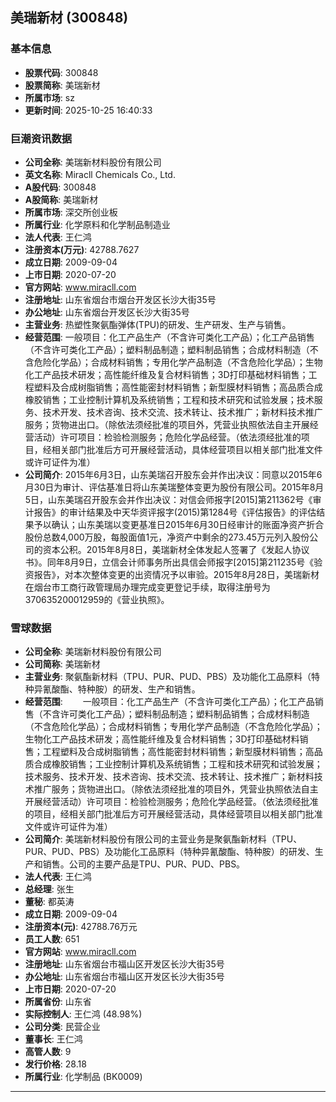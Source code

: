 ## 美瑞新材 (300848)

### 基本信息

- **股票代码**: 300848
- **股票简称**: 美瑞新材
- **所属市场**: sz
- **更新时间**: 2025-10-25 16:40:33

### 巨潮资讯数据

- **公司全称**: 美瑞新材料股份有限公司
- **英文名称**: Miracll Chemicals Co., Ltd.
- **A股代码**: 300848
- **A股简称**: 美瑞新材
- **所属市场**: 深交所创业板
- **所属行业**: 化学原料和化学制品制造业
- **法人代表**: 王仁鸿
- **注册资本(万元)**: 42788.7627
- **成立日期**: 2009-09-04
- **上市日期**: 2020-07-20
- **官方网站**: www.miracll.com
- **注册地址**: 山东省烟台市烟台开发区长沙大街35号
- **办公地址**: 山东省烟台开发区长沙大街35号
- **主营业务**: 热塑性聚氨酯弹体(TPU)的研发、生产研发、生产与销售。
- **经营范围**: 一般项目：化工产品生产（不含许可类化工产品）；化工产品销售（不含许可类化工产品）；塑料制品制造；塑料制品销售；合成材料制造（不含危险化学品）；合成材料销售；专用化学产品制造（不含危险化学品）；生物化工产品技术研发；高性能纤维及复合材料销售；3D打印基础材料销售；工程塑料及合成树脂销售；高性能密封材料销售；新型膜材料销售；高品质合成橡胶销售；工业控制计算机及系统销售；工程和技术研究和试验发展；技术服务、技术开发、技术咨询、技术交流、技术转让、技术推广；新材料技术推广服务；货物进出口。（除依法须经批准的项目外，凭营业执照依法自主开展经营活动）许可项目：检验检测服务；危险化学品经营。（依法须经批准的项目，经相关部门批准后方可开展经营活动，具体经营项目以相关部门批准文件或许可证件为准）
- **公司简介**: 2015年6月3日，山东美瑞召开股东会并作出决议：同意以2015年6月30日为审计、评估基准日将山东美瑞整体变更为股份有限公司。2015年8月5日，山东美瑞召开股东会并作出决议：对信会师报字[2015]第211362号《审计报告》的审计结果及中天华资评报字(2015)第1284号《评估报告》的评估结果予以确认；山东美瑞以变更基准日2015年6月30日经审计的账面净资产折合股份总数4,000万股，每股面值1元，净资产中剩余的273.45万元列入股份公司的资本公积。2015年8月8日，美瑞新材全体发起人签署了《发起人协议书》。同年8月9日，立信会计师事务所出具信会师报字[2015]第211235号《验资报告》，对本次整体变更的出资情况予以审验。2015年8月28日，美瑞新材在烟台市工商行政管理局办理完成变更登记手续，取得注册号为370635200012959的《营业执照》。

### 雪球数据

- **公司全称**: 美瑞新材料股份有限公司
- **公司简称**: 美瑞新材
- **主营业务**: 聚氨酯新材料（TPU、PUR、PUD、PBS）及功能化工品原料（特种异氰酸酯、特种胺）的研发、生产和销售。
- **经营范围**: 　　一般项目：化工产品生产（不含许可类化工产品）；化工产品销售（不含许可类化工产品）；塑料制品制造；塑料制品销售；合成材料制造（不含危险化学品）；合成材料销售；专用化学产品制造（不含危险化学品）；生物化工产品技术研发；高性能纤维及复合材料销售；3D打印基础材料销售；工程塑料及合成树脂销售；高性能密封材料销售；新型膜材料销售；高品质合成橡胶销售；工业控制计算机及系统销售；工程和技术研究和试验发展；技术服务、技术开发、技术咨询、技术交流、技术转让、技术推广；新材料技术推广服务；货物进出口。（除依法须经批准的项目外，凭营业执照依法自主开展经营活动）许可项目：检验检测服务；危险化学品经营。（依法须经批准的项目，经相关部门批准后方可开展经营活动，具体经营项目以相关部门批准文件或许可证件为准）
- **公司简介**: 美瑞新材料股份有限公司的主营业务是聚氨酯新材料（TPU、PUR、PUD、PBS）及功能化工品原料（特种异氰酸酯、特种胺）的研发、生产和销售。公司的主要产品是TPU、PUR、PUD、PBS。
- **法人代表**: 王仁鸿
- **总经理**: 张生
- **董秘**: 都英涛
- **成立日期**: 2009-09-04
- **注册资本(元)**: 42788.76万元
- **员工人数**: 651
- **官方网站**: www.miracll.com
- **注册地址**: 山东省烟台市福山区开发区长沙大街35号
- **办公地址**: 山东省烟台市福山区开发区长沙大街35号
- **上市日期**: 2020-07-20
- **所属省份**: 山东省
- **实际控制人**: 王仁鸿 (48.98%)
- **公司分类**: 民营企业
- **董事长**: 王仁鸿
- **高管人数**: 9
- **发行价格**: 28.18
- **所属行业**: 化学制品 (BK0009)

---